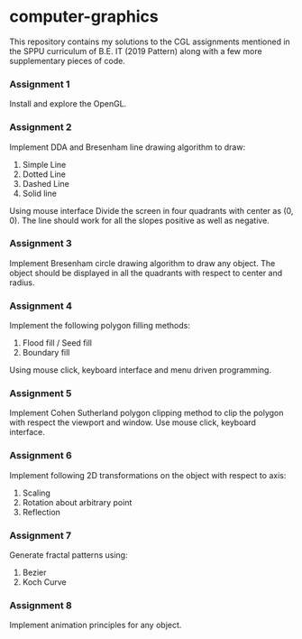 # computer-graphics
This repository contains my solutions to the CGL assignments mentioned in the SPPU curriculum of B.E. IT (2019 Pattern) along with a few more supplementary pieces of code. 

### Assignment 1
Install and explore the OpenGL.

### Assignment 2
Implement DDA and Bresenham line drawing algorithm to draw: 
1. Simple Line 
2. Dotted Line 
3. Dashed Line 
4. Solid line

Using mouse interface Divide the screen in four quadrants with center as (0, 0). The line should work for all the slopes positive as well as negative.

### Assignment 3
Implement Bresenham circle drawing algorithm to draw any object. The object should be displayed in all the quadrants with respect to center and radius.

### Assignment 4
Implement the following polygon filling methods:
1. Flood fill / Seed fill
2. Boundary fill

Using mouse click, keyboard interface and menu driven programming.

### Assignment 5
Implement Cohen Sutherland polygon clipping method to clip the polygon with respect the viewport and window. Use mouse click, keyboard interface.

### Assignment 6
Implement following 2D transformations on the object with respect to axis:
1. Scaling
2. Rotation about arbitrary point
3. Reflection

### Assignment 7
Generate fractal patterns using:
1. Bezier
2. Koch Curve

### Assignment 8
Implement animation principles for any object.
